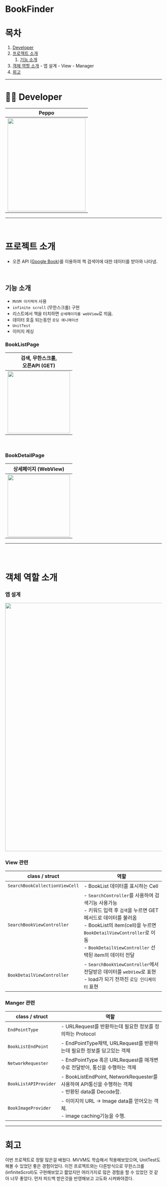 # BookFinder


# 목차
  1. [Developer](#Developer)
  2. [프로젝트 소개](#프로젝트-소개)
     1. [기능 소개](#기능-소개)
  3. [객체 역할 소개](#객체-역할-소개)
    - 앱 설계
    - View
    - Manager
  4. [회고](회고)
---


# 👨‍💻 Developer
|Peppo|
|:--:|
|[<img src = "https://user-images.githubusercontent.com/78457093/180595896-1ae6c1a5-4ebe-48da-9d7d-8246046ec12e.jpg" width = "250" height = "300">](https://github.com/Bhoon-coding)|

--- 
<br>

# 프로젝트 소개
- 오픈 API ([Google Book](https://developers.google.com/books/docs/overview?hl=en))를 이용하여 책 검색어에 대한 데이터를 받아와 나타냄.

<br>


## 기능 소개

- `MVVM 아키텍처` 사용
- `infinite scroll` (무한스크롤) 구현
- 리스트에서 책을 터치하면 `상세페이지를 webView`로 띄움.
- 데이터 호출 되는동안 `로딩 애니메이션` 
- `UnitTest`
- 이미지 캐싱

### BookListPage
|검색, 무한스크롤, <br>오픈API (GET)|
|:--:|
|<img src = "https://user-images.githubusercontent.com/64088377/185276557-fa516846-9a89-47c3-bd43-797b05f9d82a.gif" width = "200">|

<br>

### BookDetailPage
|상세페이지 (WebView)|
|:--:|
|<img src = "https://i.imgur.com/RZfHSqV.gif" width = "200"> |

---
<br>

<!-- # 고민한 부분

### 문제1

별표 버튼을 누를때마다 전체 컬렉션뷰 내부 전체 cell에 입력이 되는 상황
cell에 있는 별표 버튼을 index에 맞게 각각 눌리게 구현해야 했었음.

### 해결

cell 내부에서 `CellActionDelegate` 를 만들어준 후,
PhotoListVC에서 채택하여 `starButtonTapped` 메서드의 파라미터로`PhotoListCollectionViewCell`을 적용 -> collectionView.indexPath(for: cell)로 눌려지는 Index 파악

```swift
// PhotoListCollectionViewCell
protocol CellActionDelegate: AnyObject {
    
    func starButtonTapped(cell: PhotoListCollectionViewCell) { }
    
    
}

class PhotoListCollectionViewCell: UICollectionViewCell { 
    
    weak var cellDelegate: CellActionDelegate?

    //...
    
    @objc func starTapped() {
        cellDelegate?.starButtonTapped(cell: self)
    }
    
}
```

```swift
// PhotoListViewController
func collectionView(
        _ collectionView: UICollectionView,
        cellForItemAt indexPath: IndexPath
    ) -> UICollectionViewCell { 
    // ... 
    
    cell.cellDelegate = self
    
}

extension PhotoListViewController: CellActionDelegate {
    
    func starButtonTapped(cell: PhotoListCollectionViewCell) {
     guard let indexPath = collectionView.indexPath(for: cell) else { return }       
    // ...
    }
}
```

### 문제2
CollectionViewCell에서 cornerRadius를 지정해도 반응이 없음.

### 해결

`clipsToBounds = true` 를 이용해 해결

```swift
clipsToBounds = true // subView가 view의 경계를 넘어갈 시 잘림.
clipsToBounds = false // 경계를 넘어가도 잘리지 않음
```

### 배운점

subView에 아무리 cornerRadius를 줘봤자 상위 view에서 설정이 되어있지 않으면 반응이없다.
 -->


<br>

# 객체 역할 소개

### 앱 설계

<img src = "https://i.imgur.com/q7AG67F.png" width = "800">

### View 관련

| class / struct               | 역할                                                         |
| ---------------------------- | ----------------------------------------------------------- |
| `SearchBookCollectionViewCell`        | - BookList 데이터를 표시하는 Cell |
| `SearchBookViewController`   | - `SearchController`를 사용하여 검색기능 사용가능 <br />- 키워드 입력 후 `검색`을 누르면 GET 메서드로 데이터를 불러옴 <br />- BookList의 item(cell)을 누르면 `BookDetailViewController`로 이동 <br /> - `BookDetailViewController` 선택된 item의 데이터 전달 |
| `BookDetailViewController`     | - `SearchBookViewController`에서 전달받은 데이터를 `webView`로 표현 <br />- load가 되기 전까진 `로딩 인디케이터` 표현  |
### Manger 관련

| class / struct               | 역할                                                         |
| ---------------------------- | ----------------------------------------------------------- |
| `EndPointType`               | - URLRequest를 반환하는데 필요한 정보를 정의하는 Protocol |
| `BookListEndPoint`             | - EndPointType채택, URLRequest를 반환하는데 필요한 정보를 담고있는 객체 |
| `NetworkRequester`           | - EndPointType 혹은 URLRequest를 매개변수로 전달받아, 통신을 수행하는 객체 |
| `BookListAPIProvider`          | - BookListEndPoint, NetworkRequester를 사용하여 API통신을 수행하는 객체 <br />- 반환된 data를 Decode함.|
| `BookImageProvider`       | - 이미지의 URL -> Image data를 얻어오는 객체. <br />- image caching기능을 수행. |


---
# 회고

이번 프로젝트로 정말 많은걸 배웠다.
MVVM도 학습해서 적용해보았으며, UnitTest도 해볼 수 있었던 좋은 경험이었다.
이전 프로젝트와는 다른방식으로 무한스크롤(infiniteScroll)도 구현해보았고 짧았지만 여러가지로 많은 경험을 할 수 있었던 것 같아 너무 좋았다.
먼저 피드백 받은것을 반영해보고 고도화 시켜봐야겠다. 


